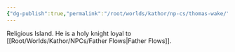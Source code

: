 ```yaml
---
{"dg-publish":true,"permalink":"/root/worlds/kathor/np-cs/thomas-wake/","tags":["Kathor"]}
---
```



Religious Island. He is a holy knight loyal to [[Root/Worlds/Kathor/NPCs/Father Flows\|Father Flows]].

